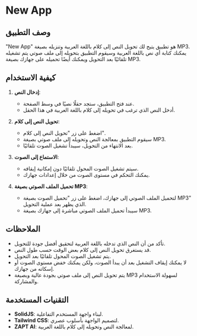 # New App

## وصف التطبيق

"New App" هو تطبيق يتيح لك تحويل النص إلى كلام باللغة العربية وتنزيله بصيغة MP3. يمكنك كتابة أي نص باللغة العربية وسيقوم التطبيق بتحويله إلى ملف صوتي يتم تشغيله تلقائيًا بعد التحويل ويمكنك أيضًا تحميله على جهازك بصيغة MP3.

## كيفية الاستخدام

1. **إدخال النص**:
   - عند فتح التطبيق، ستجد حقلًا نصيًا في وسط الصفحة.
   - أدخل النص الذي ترغب في تحويله إلى كلام باللغة العربية في هذا الحقل.

2. **تحويل النص إلى كلام**:
   - اضغط على زر "تحويل النص إلى كلام".
   - سيقوم التطبيق بمعالجة النص وتحويله إلى ملف صوتي بصيغة MP3.
   - بعد الانتهاء من التحويل، سيبدأ تشغيل الصوت تلقائيًا.

3. **الاستماع إلى الصوت**:
   - سيتم تشغيل الصوت المحول تلقائيًا دون إمكانية إيقافه.
   - يمكنك التحكم في مستوى الصوت من خلال إعدادات جهازك.

4. **تحميل الملف الصوتي بصيغة MP3**:
   - لتحميل الملف الصوتي إلى جهازك، اضغط على زر "تحميل الصوت بصيغة MP3" الذي يظهر بعد عملية التحويل.
   - سيبدأ تحميل الملف الصوتي مباشرة إلى جهازك بصيغة MP3.

## الملاحظات

- تأكد من أن النص الذي تدخله باللغة العربية لتحقيق أفضل جودة للتحويل.
- قد يستغرق تحويل النص إلى كلام بعض الوقت حسب طول النص.
- يتم تشغيل الصوت المحول تلقائيًا بعد التحويل.
- لا يمكنك إيقاف التشغيل بعد أن يبدأ الصوت، ولكن يمكنك خفض مستوى الصوت أو إسكاته من جهازك.
- يتم تحويل النص إلى ملف صوتي بجودة عالية وبصيغة MP3 لسهولة الاستخدام والمشاركة.

## التقنيات المستخدمة

- **SolidJS**: لبناء واجهة المستخدم التفاعلية.
- **Tailwind CSS**: لتصميم الواجهة بأسلوب عصري.
- **ZAPT AI**: لمعالجة النص وتحويله إلى كلام باللغة العربية.